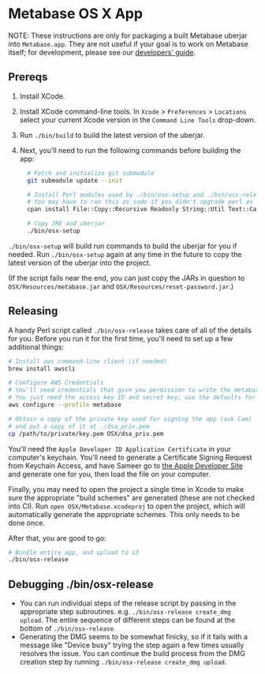# Metabase OS X App

NOTE: These instructions are only for packaging a built Metabase uberjar into `Metabase.app`. They are not useful if your goal is to work on Metabase itself; for development, please see our [developers' guide](developers-guide.md).

## Prereqs

1.  Install XCode.

1.  Install XCode command-line tools. In `Xcode` > `Preferences` > `Locations` select your current Xcode version in the `Command Line Tools` drop-down.

1.  Run `./bin/build` to build the latest version of the uberjar.

1.  Next, you'll need to run the following commands before building the app:

    ```bash
      # Fetch and initialize git submodule
      git submodule update --init

      # Install Perl modules used by ./bin/osx-setup and ./bin/osx-release
      # You may have to run this as sudo if you didn't upgrade perl as described in step above
      cpan install File::Copy::Recursive Readonly String::Util Text::Caml

      # Copy JRE and uberjar
      ./bin/osx-setup
    ```

`./bin/osx-setup` will build run commands to build the uberjar for you if needed.
Run `./bin/osx-setup` again at any time in the future to copy the latest version of the uberjar into the project.

(If the script fails near the end, you can just copy the JARs in question to `OSX/Resources/metabase.jar` and `OSX/Resources/reset-password.jar`.)

## Releasing

A handy Perl script called `./bin/osx-release` takes care of all of the details for you. Before you run it for the first time, you'll need to set up a few additional things:

```bash
# Install aws command-line client (if needed)
brew install awscli

# Configure AWS Credentials
# You'll need credentials that give you permission to write the metabase-osx-releases S3 bucket.
# You just need the access key ID and secret key; use the defaults for locale and other options.
aws configure --profile metabase

# Obtain a copy of the private key used for signing the app (ask Cam)
# and put a copy of it at ./dsa_priv.pem
cp /path/to/private/key.pem OSX/dsa_priv.pem
```

You'll need the `Apple Developer ID Application Certificate` in your computer's keychain.
You'll need to generate a Certificate Signing Request from Keychain Access, and have Sameer go to [the Apple Developer Site](https://developer.apple.com/account/mac/certificate/)
and generate one for you, then load the file on your computer.

Finally, you may need to open the project a single time in Xcode to make sure the appropriate "build schemes" are generated (these are not checked into CI).
Run `open OSX/Metabase.xcodeproj` to open the project, which will automatically generate the appropriate schemes. This only needs to be done once.

After that, you are good to go:
```bash
# Bundle entire app, and upload to s3
./bin/osx-release
```

## Debugging ./bin/osx-release

*  You can run individual steps of the release script by passing in the appropriate step subroutines. e.g. `./bin/osx-release create_dmg upload`.
   The entire sequence of different steps can be found at the bottom of `./bin/osx-release`.
*  Generating the DMG seems to be somewhat finicky, so if it fails with a message like "Device busy" trying the step again a few times usually resolves the issue.
   You can continue the build process from the DMG creation step by running `./bin/osx-release create_dmg upload`.
